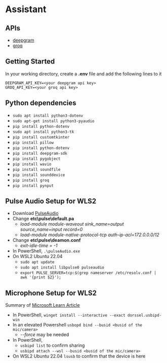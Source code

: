 # Assistant
## APIs
- [deepgram](https://deepgram.com/)
- [groq](https://groq.com/)

## Getting Started
In your working directory, create a **.env** file and add the following lines to it
```
DEEPGRAM_API_KEY=<your deepgram api key>
GROQ_API_KEY=<your groq api key>
```

## Python dependencies
- `sudo apt install python3-dotenv`
- `sudo apt-get install python3-pyaudio`
- `pip install python-dotenv`
- `sudo apt install python3-tk`
- `pip install customtkinter`
- `pip install pillow`
- `pip install python-dotenv`
- `pip install deepgram-sdk`
- `pip install pygobject`
- `pip install wavio`
- `pip install soundfile`
- `pip install sounddevice`
- `pip install groq`
- `pip install pynput`

## Pulse Audio Setup for WLS2
- Download [PulseAudio](http://bosmans.ch/pulseaudio/pulseaudio-1.1.zip)
- Change **etc\pulse\default.pa**
    - _load-module module-waveout sink_name=output source_name=input record=0_
    - _load-module module-native-protocol-tcp auth-ip-acl=172.0.0.0/12_
- Change **etc\pulse\deamon.conf**
    - _exit-idle-time = -1_
- In PowerShell, `.\pulseAudio.exe`
- On WSL2 Ubuntu 22.04
    - `sudo apt update`
    - `sudo apt install libpulse0 pulseaudio`
    - `export PULSE_SERVER=tcp:$(grep nameserver /etc/resolv.conf | awk '{print $2}');`

## Microphone Setup for WLS2
Summary of [Microsoft Learn Article](https://learn.microsoft.com/en-us/windows/wsl/connect-usb)
- In PowerShell, `winget install --interactive --exact dorssel.usbipd-win`
- In an elevated Powershell `usbopd bind --busid <busid of the mic/camera>`
    - _--force_ may be needed
- In PowerShell, 
    - `usbipd list` to confirm sharing
    - `usbipd attach --wsl --busid <busid of the mic/camera>`
- On WSL2 Ubuntu 22.04 `lsusb` to confirm that the device is here